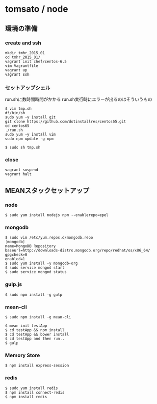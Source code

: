 # tomsato / node

## 環境の準備
### create and ssh
```
mkdir tmhr_2015_01
cd tmhr_2015_01/
vagrant init chef/centos-6.5
vim Vagrantfile
vagrant up
vagrant ssh
```

### セットアップシェル
run.shに数時間時間がかかる
run.sh実行時にエラーが出るのはそういうもの

```
$ vim tmp.sh
#!/bin/sh
sudo yum -y install git
git clone https://github.com/dotinstallres/centos65.git
cd centos65
./run.sh
sudo yum -y install vim
sudo npm update -g npm

$ sudo sh tmp.sh
```

### close
```
vagrant suspend
vagrant halt
```

## MEANスタックセットアップ

### node
```
$ sudo yum install nodejs npm --enablerepo=epel
```

### mongodb
```
$ sudo vim /etc/yum.repos.d/mongodb.repo
[mongodb]
name=MongoDB Repository
baseurl=http://downloads-distro.mongodb.org/repo/redhat/os/x86_64/
gpgcheck=0
enabled=1
$ sudo yum install -y mongodb-org
$ sudo service mongod start
$ sudo service mongod status
```
### gulp.js
```
$ sudo npm install -g gulp
```

### mean-cli
```
$ sudo npm install -g mean-cli

$ mean init testApp
$ cd testApp && npm install
$ cd testApp && bower install
$ cd testApp and then run..
$ gulp
```

### Memory Store
```
$ npm install express-session
```

### redis
```
$ sudo yum install redis
$ npm install connect-redis
$ npm install redis
```

